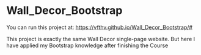 # Wall_Decor_Bootstrap
You can run this project at:
https://vfthv.github.io/Wall_Decor_Bootstrap/#

This project is exactly the same Wall Decor single-page website. But here I have applied my Bootstrap knowledge after finishing the
Course
